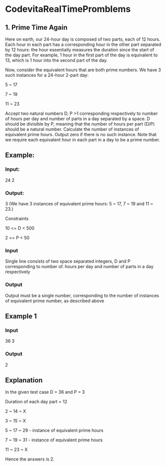 # CodevitaRealTimePromblems

## 1. Prime Time Again

Here on earth, our 24-hour day is composed of two parts, each of 12 hours. Each hour in each part has a corresponding hour in the other part separated by 12 hours: the hour essentially measures the duration since the start of the day part. For example, 1 hour in the first part of the day is equivalent to 13, which is 1 hour into the second part of the day.

Now, consider the equivalent hours that are both prime numbers. We have 3 such instances for a 24-hour 2-part day:

5 ~ 17

7 ~ 19

11 ~ 23



Accept two natural numbers D, P >1 corresponding respectively to number of hours per day and number of parts in a day separated by a space. D should be divisible by P, meaning that the number of hours per part (D/P) should be a natural number. Calculate the number of instances of equivalent prime hours. Output zero if there is no such instance. Note that we require each equivalent hour in each part in a day to be a prime number.



## Example:

### Input:
24  2

### Output:
3 (We have 3 instances of equivalent prime hours: 5 ~ 17, 7 ~ 19 and 11 ~ 23.)

Constraints

10 <= D < 500

2 <= P < 50


### Input

Single line consists of two space separated integers, D and P corresponding to number of. hours per day and number of parts in a day respectively

### Output

Output must be a single number, corresponding to the number of instances of equivalent prime number, as described above


## Example 1

### Input

36  3

### Output

2


## Explanation

In the given test case D = 36 and P = 3

Duration of each day part = 12

2 ~ 14 ~ X

3 ~ 15 ~ X

5 ~ 17 ~ 29 - instance of equivalent prime hours

7 ~ 19 ~ 31 - instance of equivalent prime hours

11 ~ 23 ~ X 

Hence the answers is 2.
